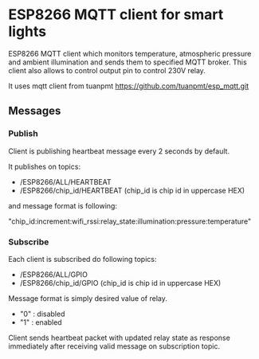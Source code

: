 # ESP8266 MQTT client for smart lights
ESP8266 MQTT client which monitors temperature, atmospheric pressure and ambient illumination and sends them to specified MQTT broker. This client also allows to control output pin to control 230V relay.

It uses mqtt client from tuanpmt https://github.com/tuanpmt/esp_mqtt.git

## Messages
### Publish
Client is publishing heartbeat message every 2 seconds by default.

It publishes on topics:
- /ESP8266/ALL/HEARTBEAT 
- /ESP8266/chip_id/HEARTBEAT (chip_id is chip id in uppercase HEX)

and message format is following:

"chip_id:increment:wifi_rssi:relay_state:illumination:pressure:temperature"

### Subscribe
Each client is subscribed do following topics:
- /ESP8266/ALL/GPIO
- /ESP8266/chip_id/GPIO (chip_id is chip id in uppercase HEX)

Message format is simply desired value of relay.
- "0" : disabled
- "1" : enabled

Client sends heartbeat packet with updated relay state as response immediately after receiving valid message on subscription topic.
